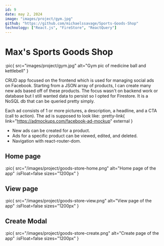 ```yaml
---
id: 9
date: may 2, 2024
image: "images/project/gym.jpg"
github: "https://github.com/michaelssavage/Sports-Goods-Shop"
technology: ["React.js", "FireStore", "ReactQuery"]
---
```


# Max's Sports Goods Shop

:pic{ src="images/project/gym.jpg" alt="Gym pic of medicine ball and kettlebell" }

CRUD app focused on the frontend which is used for managing social ads on Facebook. Starting from a JSON array of products, I can create many new ads based off of these products. The focus wasn't on backend work or database but I still wanted data to persist so I opted for Firestore. It is a NoSQL db that can be queried pretty simply.

Each ad consists of 1 or more pictures, a description, a headline, and a CTA (call to action). The ad is supposed to look like: :pretty-link{ link="https://admockups.com/facebook-ad-mockup" external }

- New ads can be created for a product.
- Ads for a specific product can be viewed, edited, and deleted.
- Navigation with react-router-dom.

## Home page

:pic{ src="/images/project/goods-store-home.png" alt="Home page of the app" :isFloat=false sizes="1200px" }

## View page

:pic{ src="/images/project/goods-store-view.png" alt="View page of the app" :isFloat=false sizes="1200px" }

## Create Modal

:pic{ src="/images/project/goods-store-create.png" alt="Create page of the app" :isFloat=false sizes="1200px" }
